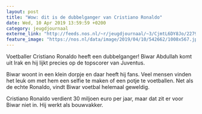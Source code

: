 ```yaml
---
layout: post
title: "Wow: dit is de dubbelganger van Cristiano Ronaldo"
date: Wed, 10 Apr 2019 13:59:59 +0200
category: jeugdjournaal
externe_link: "http://feeds.nos.nl/~r/jeugdjournaal/~3/CjmtL6DY8Jo/2279834"
feature_image: "https://nos.nl/data/image/2019/04/10/542662/1008x567.jpg"
---
```


<p>Voetballer Cristiano Ronaldo heeft een dubbelganger! Biwar Abdullah komt uit Irak en hij lijkt precies op de topscorer van Juventus.</p>
<p>Biwar woont in een klein dorpje en daar heeft hij fans. Veel mensen vinden het leuk om met hem een selfie te maken of een potje te voetballen. Net als de echte Ronaldo, vindt Biwar voetbal helemaal geweldig.</p>
<p>Cristiano Ronaldo verdient 30 miljoen euro per jaar, maar dat zit er voor Biwar niet in. Hij werkt als bouwvakker.</p><img src="http://feeds.feedburner.com/~r/jeugdjournaal/~4/CjmtL6DY8Jo" height="1" width="1" alt=""/>
